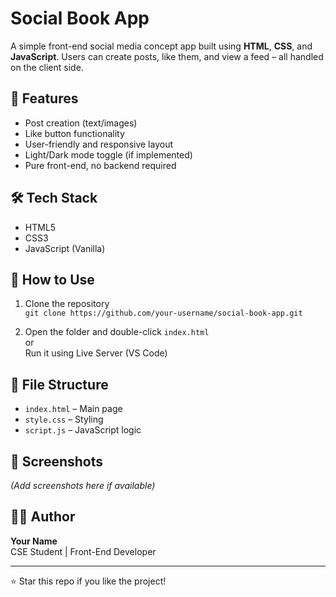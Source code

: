 # Social Book App

A simple front-end social media concept app built using **HTML**, **CSS**, and **JavaScript**. Users can create posts, like them, and view a feed – all handled on the client side.

## 🌟 Features

- Post creation (text/images)
- Like button functionality
- User-friendly and responsive layout
- Light/Dark mode toggle (if implemented)
- Pure front-end, no backend required

## 🛠 Tech Stack

- HTML5
- CSS3
- JavaScript (Vanilla)

## 🚀 How to Use

1. Clone the repository  
   `git clone https://github.com/your-username/social-book-app.git`

2. Open the folder and double-click `index.html`  
   or  
   Run it using Live Server (VS Code)

## 📁 File Structure

- `index.html` – Main page
- `style.css` – Styling
- `script.js` – JavaScript logic

## 📸 Screenshots

*(Add screenshots here if available)*

## 👨‍💻 Author

**Your Name**  
CSE Student | Front-End Developer

---

⭐️ Star this repo if you like the project!
